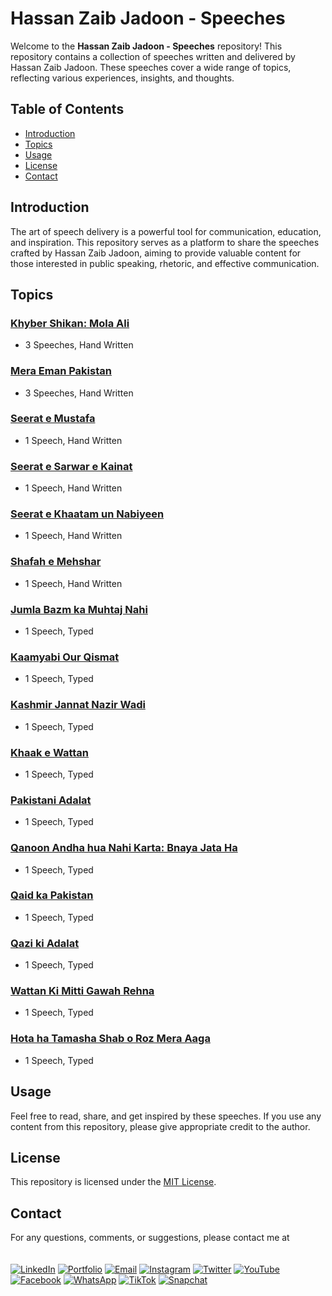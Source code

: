 # Hassan Zaib Jadoon - Speeches

Welcome to the **Hassan Zaib Jadoon - Speeches** repository! This repository contains a collection of speeches written and delivered by Hassan Zaib Jadoon. These speeches cover a wide range of topics, reflecting various experiences, insights, and thoughts.

## Table of Contents

- [Introduction](#introduction)
- [Topics](#topics)
- [Usage](#usage)
- [License](#license)
- [Contact](#contact)

## Introduction

The art of speech delivery is a powerful tool for communication, education, and inspiration. This repository serves as a platform to share the speeches crafted by Hassan Zaib Jadoon, aiming to provide valuable content for those interested in public speaking, rhetoric, and effective communication.

## Topics

### [Khyber Shikan: Mola Ali](./Khyber_Shikan_Mola_Ali)
- 3 Speeches, Hand Written

### [Mera Eman Pakistan](./Mera_Eman_Pakistan)
- 3 Speeches, Hand Written

### [Seerat e Mustafa](./Seerat_e_Mustafa)
- 1 Speech, Hand Written

### [Seerat e Sarwar e Kainat](./Seerat_e_Sarwar_e_Kainat)
- 1 Speech, Hand Written

### [Seerat e Khaatam un Nabiyeen](./Seerat_e_Khaatam_un_Nabiyeen)
- 1 Speech, Hand Written

### [Shafah e Mehshar](./Shafah_e_Mehshar)
- 1 Speech, Hand Written

### [Jumla Bazm ka Muhtaj Nahi](./Jumla_Bazm_ka_Muhtaj_Nahi)
- 1 Speech, Typed

### [Kaamyabi Our Qismat](./Kaamyabi_Our_Qismat)
- 1 Speech, Typed

### [Kashmir Jannat Nazir Wadi](./Kashmir_Jannat_Nazir_Wadi)
- 1 Speech, Typed

### [Khaak e Wattan](./Khaak_e_Wattan)
- 1 Speech, Typed

### [Pakistani Adalat](./Pakistani_Adalat)
- 1 Speech, Typed

### [Qanoon Andha hua Nahi Karta: Bnaya Jata Ha](./Qanoon_Andha_hua_Nahi_Karta_Bnaya_Jata_Ha)
- 1 Speech, Typed

### [Qaid ka Pakistan](./Qaid_ka_Pakistan)
- 1 Speech, Typed

### [Qazi ki Adalat](./Qazi_ki_Adalat)
- 1 Speech, Typed

### [Wattan Ki Mitti Gawah Rehna](./Wattan_Ki_Mitti_Gawah_Rehna)
- 1 Speech, Typed

### [Hota ha Tamasha Shab o Roz Mera Aaga](./Hota_ha_Tamasha_Shab_o_Roz_Mera_Aaga)
- 1 Speech, Typed

## Usage
Feel free to read, share, and get inspired by these speeches. If you use any content from this repository, please give appropriate credit to the author.

## License

This repository is licensed under the [MIT License](LICENSE).

## Contact

For any questions, comments, or suggestions, please contact me at <br><br><br>
  [![LinkedIn](https://img.shields.io/badge/LinkedIn-0077B5?style=for-the-badge&logo=linkedin&logoColor=white)](https://www.linkedin.com/in/hassanzaibjadoon)
  [![Portfolio](https://img.shields.io/badge/Portfolio-000000?style=for-the-badge&logo=About.me&logoColor=white)](https://hzjadoon.github.io/Portfolio/)
  [![Email](https://img.shields.io/badge/Email-D14836?style=for-the-badge&logo=gmail&logoColor=white)](mailto:hassanzaibjadoon2004@gmail.com)
  [![Instagram](https://img.shields.io/badge/Instagram-E4405F?style=for-the-badge&logo=instagram&logoColor=white)](https://www.instagram.com/techspirator/)
  [![Twitter](https://img.shields.io/badge/Twitter-1DA1F2?style=for-the-badge&logo=twitter&logoColor=white)](https://twitter.com/techspirator)
  [![YouTube](https://img.shields.io/badge/YouTube-FF0000?style=for-the-badge&logo=youtube&logoColor=white)](https://www.youtube.com/@hassanzaibjadoon)
  [![Facebook](https://img.shields.io/badge/Facebook-1877F2?style=for-the-badge&logo=facebook&logoColor=white)](https://facebook.com/hassanzaibjadoon2004)
  [![WhatsApp](https://img.shields.io/badge/WhatsApp-25D366?style=for-the-badge&logo=whatsapp&logoColor=white)](https://wa.me/3119541429)
  [![TikTok](https://img.shields.io/badge/TikTok-000000?style=for-the-badge&logo=tiktok&logoColor=white)](https://www.tiktok.com/@techspirator)
  [![Snapchat](https://img.shields.io/badge/Snapchat-FFFC00?style=for-the-badge&logo=snapchat&logoColor=white)](https://www.snapchat.com/add/hzjadoon2004)
